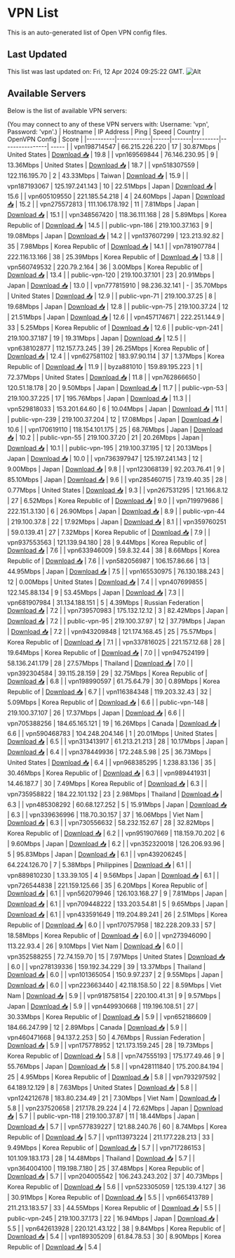 # VPN List

This is an auto-generated list of Open VPN config files.

## Last Updated

This list was last updated on: Fri, 12 Apr 2024 09:25:22 GMT.
![Alt](https://repobeats.axiom.co/api/embed/186b98318ef1479477931607c1ad7d823f12451f.svg "Repobeats analytics image")

## Available Servers

Below is the list of available VPN servers:

(You may connect to any of these VPN servers with: Username: 'vpn', Password: 'vpn'.)
| Hostname | IP Address | Ping | Speed | Country | OpenVPN Config | Score |
|----------|------------|------|-------|---------|----------------| ----- |
| vpn198714547 | 66.215.226.220 | 17 | 30.87Mbps | United States | [Download 📥](./configs/server_0_US.ovpn) | 19.8 |
| vpn169569844 | 76.146.230.95 | 9 | 13.36Mbps | United States | [Download 📥](./configs/server_1_US.ovpn) | 18.7 |
| vpn518307559 | 122.116.195.70 | 2 | 43.33Mbps | Taiwan | [Download 📥](./configs/server_2_TW.ovpn) | 15.9 |
| vpn187193067 | 125.197.241.143 | 10 | 22.51Mbps | Japan | [Download 📥](./configs/server_3_JP.ovpn) | 15.6 |
| vpn605109550 | 221.185.54.218 | 4 | 24.60Mbps | Japan | [Download 📥](./configs/server_4_JP.ovpn) | 15.2 |
| vpn275572813 | 111.106.178.192 | 11 | 7.81Mbps | Japan | [Download 📥](./configs/server_5_JP.ovpn) | 15.1 |
| vpn348567420 | 118.36.111.168 | 28 | 5.89Mbps | Korea Republic of | [Download 📥](./configs/server_6_KR.ovpn) | 14.5 |
| public-vpn-186 | 219.100.37.163 | 9 | 19.08Mbps | Japan | [Download 📥](./configs/server_7_JP.ovpn) | 14.2 |
| vpn137607299 | 123.213.92.82 | 35 | 7.98Mbps | Korea Republic of | [Download 📥](./configs/server_8_KR.ovpn) | 14.1 |
| vpn781907784 | 222.116.13.166 | 38 | 25.39Mbps | Korea Republic of | [Download 📥](./configs/server_9_KR.ovpn) | 13.8 |
| vpn560749532 | 220.79.2.164 | 36 | 3.00Mbps | Korea Republic of | [Download 📥](./configs/server_10_KR.ovpn) | 13.4 |
| public-vpn-120 | 219.100.37.101 | 23 | 20.91Mbps | Japan | [Download 📥](./configs/server_11_JP.ovpn) | 13.0 |
| vpn777815910 | 98.236.32.141 | - | 35.70Mbps | United States | [Download 📥](./configs/server_12_US.ovpn) | 12.9 |
| public-vpn-71 | 219.100.37.25 | 8 | 19.68Mbps | Japan | [Download 📥](./configs/server_13_JP.ovpn) | 12.8 |
| public-vpn-75 | 219.100.37.24 | 12 | 21.51Mbps | Japan | [Download 📥](./configs/server_14_JP.ovpn) | 12.6 |
| vpn457174671 | 222.251.144.9 | 33 | 5.25Mbps | Korea Republic of | [Download 📥](./configs/server_15_KR.ovpn) | 12.6 |
| public-vpn-241 | 219.100.37.187 | 19 | 19.31Mbps | Japan | [Download 📥](./configs/server_16_JP.ovpn) | 12.5 |
| vpn638102877 | 112.157.73.245 | 39 | 26.25Mbps | Korea Republic of | [Download 📥](./configs/server_17_KR.ovpn) | 12.4 |
| vpn627581102 | 183.97.90.114 | 37 | 1.37Mbps | Korea Republic of | [Download 📥](./configs/server_18_KR.ovpn) | 11.9 |
| byza881010 | 159.89.195.223 | 1 | 72.37Mbps | United States | [Download 📥](./configs/server_19_US.ovpn) | 11.8 |
| vpn762866650 | 120.51.18.178 | 20 | 9.50Mbps | Japan | [Download 📥](./configs/server_20_JP.ovpn) | 11.7 |
| public-vpn-53 | 219.100.37.225 | 17 | 195.76Mbps | Japan | [Download 📥](./configs/server_21_JP.ovpn) | 11.3 |
| vpn529818033 | 153.201.64.60 | 6 | 10.04Mbps | Japan | [Download 📥](./configs/server_22_JP.ovpn) | 11.1 |
| public-vpn-239 | 219.100.37.204 | 12 | 17.08Mbps | Japan | [Download 📥](./configs/server_23_JP.ovpn) | 10.6 |
| vpn170619110 | 118.154.101.175 | 25 | 68.76Mbps | Japan | [Download 📥](./configs/server_24_JP.ovpn) | 10.2 |
| public-vpn-55 | 219.100.37.20 | 21 | 20.26Mbps | Japan | [Download 📥](./configs/server_25_JP.ovpn) | 10.1 |
| public-vpn-195 | 219.100.37.195 | 12 | 20.13Mbps | Japan | [Download 📥](./configs/server_26_JP.ovpn) | 10.0 |
| vpn736397947 | 125.197.241.143 | 12 | 9.00Mbps | Japan | [Download 📥](./configs/server_27_JP.ovpn) | 9.8 |
| vpn123068139 | 92.203.76.41 | 9 | 85.10Mbps | Japan | [Download 📥](./configs/server_28_JP.ovpn) | 9.6 |
| vpn285460715 | 73.19.40.35 | 28 | 0.77Mbps | United States | [Download 📥](./configs/server_29_US.ovpn) | 9.3 |
| vpn267531295 | 121.166.8.12 | 27 | 6.52Mbps | Korea Republic of | [Download 📥](./configs/server_30_KR.ovpn) | 9.0 |
| vpn719979686 | 222.151.3.130 | 6 | 26.90Mbps | Japan | [Download 📥](./configs/server_31_JP.ovpn) | 8.9 |
| public-vpn-44 | 219.100.37.8 | 22 | 17.92Mbps | Japan | [Download 📥](./configs/server_32_JP.ovpn) | 8.1 |
| vpn359760251 | 59.0.139.41 | 27 | 7.32Mbps | Korea Republic of | [Download 📥](./configs/server_33_KR.ovpn) | 7.9 |
| vpn937553563 | 121.139.94.180 | 28 | 9.44Mbps | Korea Republic of | [Download 📥](./configs/server_34_KR.ovpn) | 7.6 |
| vpn633946009 | 59.8.32.44 | 38 | 8.66Mbps | Korea Republic of | [Download 📥](./configs/server_35_KR.ovpn) | 7.6 |
| vpn582056987 | 106.157.86.66 | 13 | 44.95Mbps | Japan | [Download 📥](./configs/server_36_JP.ovpn) | 7.5 |
| vpn165530975 | 76.130.188.243 | 12 | 0.00Mbps | United States | [Download 📥](./configs/server_37_US.ovpn) | 7.4 |
| vpn407699855 | 122.145.88.134 | 9 | 53.45Mbps | Japan | [Download 📥](./configs/server_38_JP.ovpn) | 7.3 |
| vpn681907984 | 31.134.188.151 | 5 | 4.39Mbps | Russian Federation | [Download 📥](./configs/server_39_RU.ovpn) | 7.2 |
| vpn739570983 | 175.132.12.12 | 3 | 82.42Mbps | Japan | [Download 📥](./configs/server_40_JP.ovpn) | 7.2 |
| public-vpn-95 | 219.100.37.97 | 12 | 37.79Mbps | Japan | [Download 📥](./configs/server_41_JP.ovpn) | 7.2 |
| vpn943209848 | 121.174.168.45 | 25 | 75.57Mbps | Korea Republic of | [Download 📥](./configs/server_42_KR.ovpn) | 7.1 |
| vpn337816025 | 221.157.12.68 | 28 | 19.64Mbps | Korea Republic of | [Download 📥](./configs/server_43_KR.ovpn) | 7.0 |
| vpn947524199 | 58.136.241.179 | 28 | 27.57Mbps | Thailand | [Download 📥](./configs/server_44_TH.ovpn) | 7.0 |
| vpn392304584 | 39.115.28.159 | 29 | 32.75Mbps | Korea Republic of | [Download 📥](./configs/server_45_KR.ovpn) | 6.8 |
| vpn198990597 | 61.75.64.79 | 30 | 0.89Mbps | Korea Republic of | [Download 📥](./configs/server_46_KR.ovpn) | 6.7 |
| vpn116384348 | 119.203.32.43 | 32 | 5.09Mbps | Korea Republic of | [Download 📥](./configs/server_47_KR.ovpn) | 6.6 |
| public-vpn-148 | 219.100.37.107 | 26 | 17.37Mbps | Japan | [Download 📥](./configs/server_48_JP.ovpn) | 6.6 |
| vpn705388256 | 184.65.165.121 | 19 | 16.26Mbps | Canada | [Download 📥](./configs/server_49_CA.ovpn) | 6.6 |
| vpn590468783 | 104.248.204.146 | 1 | 20.01Mbps | United States | [Download 📥](./configs/server_50_US.ovpn) | 6.5 |
| vpn313413917 | 61.213.21.213 | 28 | 10.17Mbps | Japan | [Download 📥](./configs/server_51_JP.ovpn) | 6.4 |
| vpn378449936 | 172.248.5.98 | 25 | 36.73Mbps | United States | [Download 📥](./configs/server_52_US.ovpn) | 6.4 |
| vpn968385295 | 1.238.83.136 | 35 | 30.46Mbps | Korea Republic of | [Download 📥](./configs/server_53_KR.ovpn) | 6.3 |
| vpn989441931 | 14.46.187.7 | 30 | 7.49Mbps | Korea Republic of | [Download 📥](./configs/server_54_KR.ovpn) | 6.3 |
| vpn735958822 | 184.22.101.132 | 23 | 2.98Mbps | Thailand | [Download 📥](./configs/server_55_TH.ovpn) | 6.3 |
| vpn485308292 | 60.68.127.252 | 5 | 15.91Mbps | Japan | [Download 📥](./configs/server_56_JP.ovpn) | 6.3 |
| vpn339636996 | 118.70.30.157 | 37 | 16.06Mbps | Viet Nam | [Download 📥](./configs/server_57_VN.ovpn) | 6.3 |
| vpn730556632 | 58.232.152.67 | 28 | 32.82Mbps | Korea Republic of | [Download 📥](./configs/server_58_KR.ovpn) | 6.2 |
| vpn951907669 | 118.159.70.202 | 6 | 9.60Mbps | Japan | [Download 📥](./configs/server_59_JP.ovpn) | 6.2 |
| vpn352320018 | 126.206.93.96 | 5 | 95.83Mbps | Japan | [Download 📥](./configs/server_60_JP.ovpn) | 6.1 |
| vpn439206245 | 64.224.126.70 | 7 | 5.38Mbps | Philippines | [Download 📥](./configs/server_61_PH.ovpn) | 6.1 |
| vpn889810230 | 1.33.39.105 | 4 | 9.56Mbps | Japan | [Download 📥](./configs/server_62_JP.ovpn) | 6.1 |
| vpn726544838 | 221.159.125.66 | 35 | 6.20Mbps | Korea Republic of | [Download 📥](./configs/server_63_KR.ovpn) | 6.1 |
| vpn562079946 | 126.103.168.27 | 9 | 7.81Mbps | Japan | [Download 📥](./configs/server_64_JP.ovpn) | 6.1 |
| vpn709448222 | 133.203.54.81 | 5 | 9.65Mbps | Japan | [Download 📥](./configs/server_65_JP.ovpn) | 6.1 |
| vpn433591649 | 119.204.89.241 | 26 | 2.51Mbps | Korea Republic of | [Download 📥](./configs/server_66_KR.ovpn) | 6.0 |
| vpn170757958 | 182.228.209.33 | 57 | 18.58Mbps | Korea Republic of | [Download 📥](./configs/server_67_KR.ovpn) | 6.0 |
| vpn273946090 | 113.22.93.4 | 26 | 9.10Mbps | Viet Nam | [Download 📥](./configs/server_68_VN.ovpn) | 6.0 |
| vpn352588255 | 72.74.159.70 | 15 | 7.97Mbps | United States | [Download 📥](./configs/server_69_US.ovpn) | 6.0 |
| vpn278139336 | 159.192.34.229 | 39 | 13.37Mbps | Thailand | [Download 📥](./configs/server_70_TH.ovpn) | 6.0 |
| vpn101365054 | 150.9.97.237 | 2 | 9.55Mbps | Japan | [Download 📥](./configs/server_71_JP.ovpn) | 6.0 |
| vpn223663440 | 42.118.158.50 | 22 | 8.59Mbps | Viet Nam | [Download 📥](./configs/server_72_VN.ovpn) | 5.9 |
| vpn918758154 | 220.100.41.31 | 9 | 9.57Mbps | Japan | [Download 📥](./configs/server_73_JP.ovpn) | 5.9 |
| vpn449930668 | 119.196.108.51 | 27 | 30.33Mbps | Korea Republic of | [Download 📥](./configs/server_74_KR.ovpn) | 5.9 |
| vpn652186609 | 184.66.247.99 | 12 | 2.89Mbps | Canada | [Download 📥](./configs/server_75_CA.ovpn) | 5.9 |
| vpn460471668 | 94.137.2.253 | 50 | 4.76Mbps | Russian Federation | [Download 📥](./configs/server_76_RU.ovpn) | 5.9 |
| vpn175778952 | 121.173.159.245 | 28 | 19.73Mbps | Korea Republic of | [Download 📥](./configs/server_77_KR.ovpn) | 5.8 |
| vpn747555193 | 175.177.49.46 | 9 | 55.76Mbps | Japan | [Download 📥](./configs/server_78_JP.ovpn) | 5.8 |
| vpn428111840 | 175.200.84.194 | 25 | 4.95Mbps | Korea Republic of | [Download 📥](./configs/server_79_KR.ovpn) | 5.8 |
| vpn793297592 | 64.189.12.129 | 8 | 7.63Mbps | United States | [Download 📥](./configs/server_80_US.ovpn) | 5.8 |
| vpn124212678 | 183.80.234.49 | 21 | 7.30Mbps | Viet Nam | [Download 📥](./configs/server_81_VN.ovpn) | 5.8 |
| vpn237520658 | 217.178.29.224 | 4 | 72.62Mbps | Japan | [Download 📥](./configs/server_82_JP.ovpn) | 5.7 |
| public-vpn-118 | 219.100.37.87 | 11 | 18.44Mbps | Japan | [Download 📥](./configs/server_83_JP.ovpn) | 5.7 |
| vpn577839227 | 121.88.240.76 | 60 | 8.74Mbps | Korea Republic of | [Download 📥](./configs/server_84_KR.ovpn) | 5.7 |
| vpn113973224 | 211.177.228.213 | 33 | 9.49Mbps | Korea Republic of | [Download 📥](./configs/server_85_KR.ovpn) | 5.7 |
| vpn717286153 | 101.109.183.173 | 28 | 14.48Mbps | Thailand | [Download 📥](./configs/server_86_TH.ovpn) | 5.7 |
| vpn364004100 | 119.198.7.180 | 25 | 37.48Mbps | Korea Republic of | [Download 📥](./configs/server_87_KR.ovpn) | 5.7 |
| vpn204005542 | 106.243.243.202 | 37 | 40.73Mbps | Korea Republic of | [Download 📥](./configs/server_88_KR.ovpn) | 5.6 |
| vpn523305059 | 125.139.4.127 | 36 | 30.91Mbps | Korea Republic of | [Download 📥](./configs/server_89_KR.ovpn) | 5.5 |
| vpn665413789 | 211.213.183.57 | 33 | 44.55Mbps | Korea Republic of | [Download 📥](./configs/server_90_KR.ovpn) | 5.5 |
| public-vpn-245 | 219.100.37.173 | 22 | 16.94Mbps | Japan | [Download 📥](./configs/server_91_JP.ovpn) | 5.5 |
| vpn642613928 | 220.121.43.122 | 38 | 9.84Mbps | Korea Republic of | [Download 📥](./configs/server_92_KR.ovpn) | 5.4 |
| vpn189305209 | 61.84.78.53 | 30 | 8.90Mbps | Korea Republic of | [Download 📥](./configs/server_93_KR.ovpn) | 5.4 |
